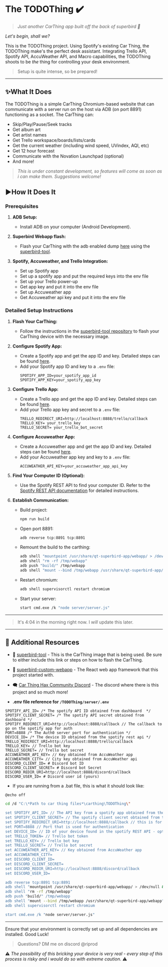 # The TODOThing ✔️
> *Just another CarThing app built off the back of superbird 🎵*

*Let's begin, shall we?*

This is the TODOThing project. Using Spotify's existing Car Thing, the TODOThing make's the perfect desk assistant. Integrating Trello API, Spotify API, AccuWeather API, and Macro capabilities, the TODOThing shoots to be *the* thing for controlling your desk environment. 

> Setup is quite intense, so be prepared!

---

## ✨What It Does

The TODOThing is a simple CarThing Chromium-based website that can communicate with a server run on the host via ADB (on port 8891) functioning as a socket. The CarThing can:

- Skip/Play/Pause/Seek tracks
- Get album art
- Get artist names
- Get Trello workspace/boards/lists/cards
- Get the current weather (including wind speed, UVindex, AQI, etc)
- Get 12 hour forecast
- Communicate with the Novation Launchpad (optional)
- And more!
> *This is under constant development, so features will come as soon as i can make them. Suggestions welcome!*

## ▶️How It Does It

### Prerequisites

1. **ADB Setup:**
   - Install ADB on your computer (Android Development).

2. **Superbird Webapp flash:**
   - Flash your CarThing with the adb enabled dump [here](https://mega.nz/folder/NxNXQCaT#-n1zkoXsJuw-5rQ-ZYzRJw) using the [superbird-tool](https://github.com/bishopdynamics/superbird-tool).

3. **Spotify, Accuweather, and Trello Integration:**
   - Set up Spotify app
    - Set up a spotify app and put the required keys into the env file 
   - Set up your Trello power-up
    - Get app key and put it into the env file
   - Set up Accuweather app
    - Get Accuweather api key and put it into the env file

### Detailed Setup Instructions

1. **Flash Your CarThing:**
   - Follow the instructions in the [superbird-tool repository](https://github.com/bishopdynamics/superbird-tool) to flash your CarThing device with the necessary image.

2. **Configure Spotify App:**
   - Create a Spotify app and get the app ID and key. Detailed steps can be found [here](https://developer.spotify.com/documentation/web-api/quick-start/).
   - Add your Spotify app ID and key to a `.env` file:
     ```env
     SPOTIFY_APP_ID=your_spotify_app_id
     SPOTIFY_APP_KEY=your_spotify_app_key
     ```
3. **Configure Trello App:**
   - Create a Trello app and get the app ID and key. Detailed steps can be found [here](https://developer.atlassian.com/cloud/trello/guides/power-ups/your-first-power-up/).
   - Add your Trello app key and secret to a `.env` file:
     ```env
     TRELLO_REDIRECT_URI=http://localhost:8888/trello/callback
     TRELLO_KEY= your_trello_key
     TRELLO_SECRET= your_trello_bot_secret
     ```
4. **Configure Accuweather App:**
   - Create a Accuweather app and get the app ID and key. Detailed steps can be found [here](https://developer.accuweather.com/).
   - Add your Accuweather app key and key to a `.env` file:
     ```env
     ACCUWEATHER_API_KEY=your_accuweather_app_api_key
     ```

5. **Find Your Computer ID (Optional):**
   - Use the Spotify REST API to find your computer ID. Refer to the [Spotify REST API documentation](https://developer.spotify.com/documentation/web-api/reference/#/operations/get-information-about-the-users-current-playback) for detailed instructions.

6. **Establish Communication:**
   - Build project:
     ```sh
     npm run build
     ```
   - Open port 8891:
     ```sh
     adb reverse tcp:8891 tcp:8891
     ```
   - Remount the build to the carthing:
     ```sh
     adb shell "mountpoint /usr/share/qt-superbird-app/webapp/ > /dev/null && umount /usr/share/qt-superbird-app/webapp"
     adb shell "rm -rf /tmp/webapp"
     adb push "build/" /tmp/webapp
     adb shell "mount --bind /tmp/webapp /usr/share/qt-superbird-app/webapp"
     ```
   - Restart chromium:
     ```sh
     adb shell supervisorctl restart chromium
     ```
   - Start your server:
     ```sh
     start cmd.exe /k "node server/server.js"
     ```

---

> It's 4:04 in the morning right now. I *will* update this later.

---

## 📗 Additional Resources

- 🔧 [superbird-tool](https://github.com/bishopdynamics/superbird-tool) - This is the CarThing image that is being used. Be sure to either include this link or steps on how to flash the CarThing.
- 🐤 [superbird-custom-webapp](https://github.com/pajowu/superbird-custom-webapp/tree/main) - The React web app framework that this project started with.
- 🗨️ [Car Thing Hax Community Discord](https://discord.gg/aPSV6NykA6) - The discord where there is this project and so much more!

- **.env file reference for `/TODOThing/server/.env`**
```env
SPOTIFY_API_ID= /* The spotify API ID obtained from dashboard  */
SPOTIFY_CLIENT_SECRET= /* The spotify API secret obtained from dashboard */
SPOTIFY_REDIRECT_URI=http://localhost:8888/callback // The callback to go on the spotify app for auth
PORT=8888 /* The Auth0 server port for authentication */
DEVICE_ID= /* The device ID obtained from the spotify rest api */
TRELLO_REDIRECT_URI=http://localhost:8888/trello/callback
TRELLO_KEY= // Trello bot key
TRELLO_SECRET= // Trello bot secret
ACCUWEATHER_API_KEY= // Key obtained from AccuWeather app
ACCUWEATHER_CITY= // City key obtained from AccuWeather api
DISCORD_CLIENT_ID= # Discord bot ID
DISCORD_CLIENT_SECRET= # Discord bot Secret
DISCORD_REDIR_URI=http://localhost:8888/discord/callback
DISCORD_USER_ID= # Discord user id (yours)
```

- If you are running from a .bat file, this is what it should look like:
```sh
@echo off

cd /d "C:\*Path to car thing files*\carthing\TODOThing\"

set SPOTIFY_API_ID= // The API key from a spotify app obtained from the dashboard
set SPOTIFY_CLIENT_SECRET= // The spotify client secret obtained from the dashboard  
set SPOTIFY_REDIRECT_URI=http://localhost:8888/callback // this is for authenticating yourself
set PORT=8888 // Port that is used for authentication
set DEVICE_ID= // ID of your device found in the spotify REST API - optional to know where you are playing music from
set TRELLO_TOKEN= // Trello bot token
set TRELLO_KEY= // Trello bot key
set TRELLO_SECRET= // Trello bot secret
set ACCUWEATHER_API_KEY= // Key obtained from AccuWeather app
set ACCUWEATHER_CITY=
set DISCORD_CLIENT_ID=
set DISCORD_CLIENT_SECRET=
set DISCORD_REDIR_URI=http://localhost:8888/discord/callback
set DISCORD_USER_ID=

adb reverse tcp:8891 tcp:8891
adb shell "mountpoint /usr/share/qt-superbird-app/webapp/ > /dev/null && umount /usr/share/qt-superbird-app/webapp"
adb shell "rm -rf /tmp/webapp"
adb push "build/" /tmp/webapp
adb shell "mount --bind /tmp/webapp /usr/share/qt-superbird-app/webapp"
adb shell supervisorctl restart chromium

start cmd.exe /k "node server/server.js"
```

---

Ensure that your environment is correctly set up and all dependencies are installed. Good Luck!
> Questions? DM me on discord @riprod

⚠️ *The possibility of this bricking your device is very real - every step of this process is risky and i would do so with extreme caution.* ⚠️
